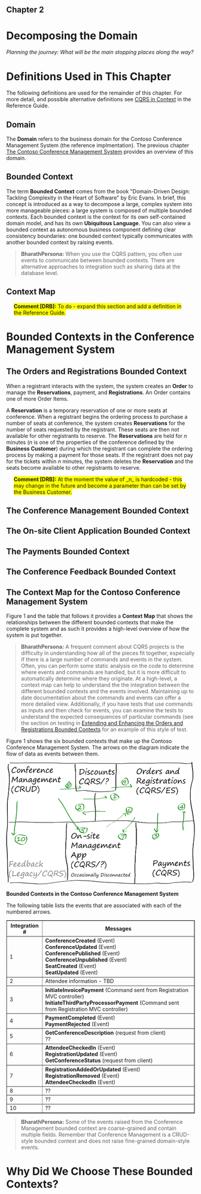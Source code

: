 ## Chapter 2
# Decomposing the Domain 

*Planning the journey: What will be the main stopping places along the way?*

# Definitions Used in This Chapter 

The following definitions are used for the remainder of this chapter. 
For more detail, and possible alternative definitions see [CQRS in 
Context][r_chapter1] in the Reference Guide. 

## Domain 

The **Domain** refers to the business domain for the Contoso Conference 
Management System (the reference implmentation). The previous chapter 
[The Contoso Conference Management System][j_chapter1] provides an 
overview of this domain. 

## Bounded Context 

The term **Bounded Context** comes from the book "Domain-Driven Design: 
Tackling Complexity in the Heart of Software" by Eric Evans. In brief, 
this concept is introduced as a way to decompose a large, complex system 
into more manageable pieces: a large system is composed of multiple 
bounded contexts. Each bounded context is the context for its own 
self-contained domain model, and has its own **Ubiquitous Language**.
You can also view a bounded context as autonomous business component 
defining clear consistency boundaries: one bounded context typically 
communicates with another bounded context by raising events.

> **BharathPersona:** When you use the CQRS pattern, you often use
> events to communicate between bounded contexts. There are alternative
> approaches to integration such as sharing data at the database level.

## Context Map

<div style="margin-left:20px;margin-right:20px;">
  <span style="background-color:yellow;">
    <b>Comment [DRB]:</b>
	To do - expand this section and add a definition in the Reference Guide.
  </span>
</div>  

# Bounded Contexts in the Conference Management System 

## The Orders and Registrations Bounded Context

When a registrant interacts with the system, the system creates an 
**Order** to manage the **Reservations**, payment, and 
**Registrations**. An Order contains one of more Order Items. 

A **Reservation** is a temporary reservation of one or more seats at 
conference. When a registrant begins the ordering process to purchase a 
number of seats at conference, the system creates **Reservations** for 
the number of seats requested by the registrant. These seats are then 
not available for other registrants to reserve. The **Reservations** are 
held for _n_ minutes (_n_ is one of the properties of the conference 
defined by the **Business Customer**) during which the registrant can 
complete the ordering process by making a payment for those seats. If 
the registrant does not pay for the tickets within _n_ minutes, the 
system deletes the **Reservation** and the seats become available to 
other registrants to reserve. 

<div style="margin-left:20px;margin-right:20px;">
  <span style="background-color:yellow;">
    <b>Comment [DRB]:</b>
    At the moment the value of _n_ is hardcoded - this may change in the future and become a parameter than can be set by the Business Customer.
  </span>
</div>

## The Conference Management Bounded Context

## The On-site Client Application Bounded Context 

## The Payments Bounded Context 

## The Conference Feedback Bounded Context

## The Context Map for the Contoso Conference Management System

Figure 1 and the table that follows it provides a **Context Map** that 
shows the relationships between the different bounded contexts that make 
the complete system and as such it provides a high-level overview of how 
the system is put together. 

> **BharathPersona:** A frequent comment about CQRS projects is the
> difficulty in understanding how all of the pieces fit together,
> especially if there is a large number of commands and events in the
> system. Often, you can perform some static analysis on the code to
> determine where events and commands are handled, but it is more
> difficult to automatically determine where they originate. At a
> high-level, a context map can help to understand the the integration
> between the different bounded contexts and the events involved.
> Maintaining up to date documentation about the commands and events can
> offer a more detailed view. Additionally, if you have tests that use
> commands as inputs and then check for events, you can examine the
> tests to understand the expected consequences of particular commands
> (see the section on testing in [Extending and Enhancing the Orders and
> Registrations Bounded Contexts][j_chapter4] for an example of this
> style of test.

Figure 1 shows the six bounded contexts that make up the Contoso 
Conference Management System. The arrows on the diagram indicate the 
flow of data as events between them. 

![Figure 1][fig1]

**Bounded Contexts in the Contoso Conference Management System**

The following table lists the events that are associated with each of the numbered arrows.

<table border="1">
  <tr>
    <th>Integration #</th><th>Messages</th>
  </tr>
  <tr>
    <td>1</td>
    <td><b>ConferenceCreated</b> (Event)<br/>
      <b>ConferenceUpdated</b> (Event)<br/>
      <b>ConferencePublished</b> (Event)<br/>
      <b>ConferenceUnpublished</b> (Event)<br/>
      <b>SeatCreated</b> (Event)<br/>
      <b>SeatUpdated</b> (Event)<br/>
    </td>
  </tr>
  <tr>
    <td>2</td>
    <td>Attendee information - TBD</td>
  </tr>
  <tr>
    <td>3</td>
    <td>
      <b>InitiateInvoicePayment</b> (Command sent from Registration MVC controller)<br/>
      <b>InitiateThirdPartyProcessorPayment</b> (Command sent from Registration MVC controller)<br/>
    </td>
  </tr>
  <tr>
    <td>4</td>
    <td>
      <b>PaymentCompleted</b> (Event)<br/>
      <b>PaymentRejected</b> (Event)<br/>
    </td>
  </tr>
  <tr>
    <td>5</td>
    <td>
      <b>GetConferenceDescription</b> (request from client)<br/>
      ??
    </td>
  </tr>
  <tr>
    <td>6</td>
    <td>
      <b>AttendeeCheckedIn</b> (Event)<br/>
      <b>RegistrationUpdated</b> (Event)<br/>
      <b>GetConferenceStatus</b> (request from client)<br/>
    </td>
  </tr>
  <tr>
    <td>7</td>
    <td>
      <b>RegistrationAddedOrUpdated</b> (Event)<br/>
      <b>RegistrationRemoved</b> (Event)<br/>
      <b>AttendeeCheckedIn</b> (Event)<br/>
    </td>
  </tr>
  <tr>
    <td>8</td>
    <td>??</td>
  </tr>
  <tr>
    <td>9</td>
    <td>??</td>
  </tr>
  <tr>
    <td>10</td>
    <td>??</td>
  </tr>
</table>

> **BharathPersona:** Some of the events raised from the Conference
> Management bounded context are coarse-grained and contain multiple
> fields. Remember that Conference Management is a CRUD-style bounded
> context and does not raise fine-grained domain-style events.

# Why Did We Choose These Bounded Contexts? 


[j_chapter1]:     Journey_01_Introduction.markdown
[j_chapter4]:     Journey_04_ExtendingEnhancing.markdown
[r_chapter1]:     Reference_01_CQRSInContext.markdown

[fig1]:           images/Journey_02_BCs.png?raw=true